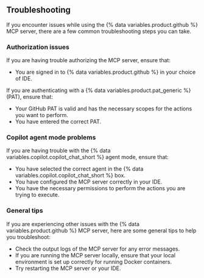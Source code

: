 ## Troubleshooting

If you encounter issues while using the {% data variables.product.github %} MCP server, there are a few common troubleshooting steps you can take.

### Authorization issues

If you are having trouble authorizing the MCP server, ensure that:

* You are signed in to {% data variables.product.github %} in your choice of IDE.

If you are authenticating with a {% data variables.product.pat_generic %} (PAT), ensure that:
* Your GitHub PAT is valid and has the necessary scopes for the actions you want to perform.
* You have entered the correct PAT.

### Copilot agent mode problems

If you are having trouble with the {% data variables.copilot.copilot_chat_short %} agent mode, ensure that:
* You have selected the correct agent in the {% data variables.copilot.copilot_chat_short %} box.
* You have configured the MCP server correctly in your IDE.
* You have the necessary permissions to perform the actions you are trying to execute.

### General tips

If you are experiencing other issues with the {% data variables.product.github %} MCP server, here are some general tips to help you troubleshoot:

* Check the output logs of the MCP server for any error messages.
* If you are running the MCP server locally, ensure that your local environment is set up correctly for running Docker containers.
* Try restarting the MCP server or your IDE.
